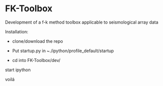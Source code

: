 # FK-Toolbox
Development of a f-k method toolbox applicable to seismological array data 


Installation:

- clone/download the repo

- Put startup.py in ~./ipython/profile_default/startup

- cd into FK-Toolbox/dev/

start ipython

voilá
